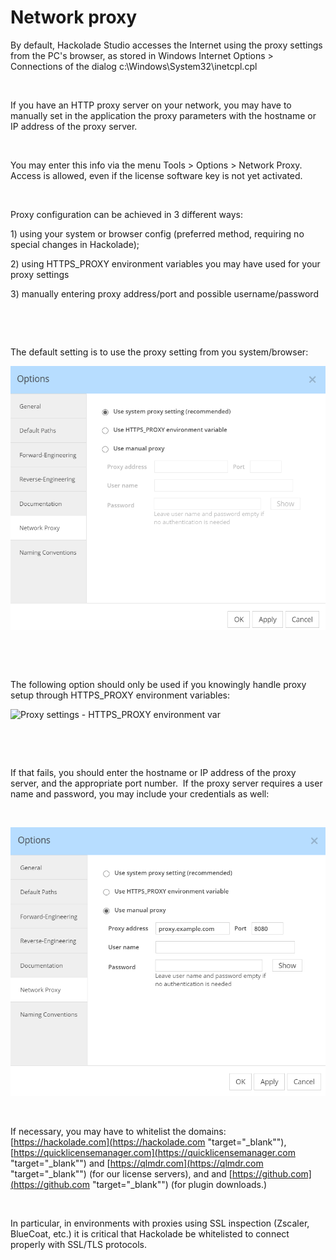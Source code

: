 # Network proxy

By default, Hackolade Studio accesses the Internet using the proxy settings from the PC's browser, as stored in Windows Internet Options \> Connections of the dialog c:\\Windows\\System32\\inetcpl.cpl&nbsp;

&nbsp;

If you have an HTTP proxy server on your network, you may have to manually set in the application the proxy parameters with the hostname or IP address of the proxy server.

&nbsp;

You may enter this info via the menu Tools \> Options \> Network Proxy.&nbsp; Access is allowed, even if the license software key is not yet activated.

&nbsp;

Proxy configuration can be achieved in 3 different ways:

&#49;) using your system or browser config (preferred method, requiring no special changes in Hackolade);

&#50;) using HTTPS\_PROXY environment variables you may have used for your proxy settings

&#51;) manually entering proxy address/port and possible username/password

&nbsp;

&nbsp;

The default setting is to use the proxy setting from you system/browser:

![Proxy settings - automatic](<lib/Proxy%20settings%20-%20automatic.png>)

&nbsp;

&nbsp;

The following option should only be used if you knowingly handle proxy setup through HTTPS\_PROXY environment variables:

![Proxy settings - HTTPS\_PROXY environment var](<lib/Proxy%20settings%20-%20HTTPS\_PROXY%20environment%20var.png>)

&nbsp;

&nbsp;

If that fails, you should enter the hostname or IP address of the proxy server, and the appropriate port number.&nbsp; If the proxy server requires a user name and password, you may include your credentials as well:

&nbsp;

![Proxy settings -- manual](<lib/Proxy%20settings%20--%20manual.png>)

&nbsp;

If necessary, you may have to whitelist the domains: [https://hackolade.com](<https://hackolade.com> "target=\"\_blank\""), [https://quicklicensemanager.com](<https://quicklicensemanager.com> "target=\"\_blank\"") and [https://qlmdr.com](<https://qlmdr.com> "target=\"\_blank\"") (for our license servers), and and [https://github.com](<https://github.com> "target=\"\_blank\"") (for plugin downloads.)

&nbsp;

In particular, in environments with proxies using SSL inspection (Zscaler, BlueCoat, etc.) it is critical that Hackolade be whitelisted to connect properly with SSL/TLS protocols.

